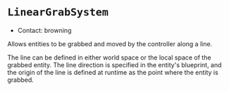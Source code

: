 # `LinearGrabSystem`

*   Contact: browning

Allows entities to be grabbed and moved by the controller along a line.

The line can be defined in either world space or the local space of the
grabbed entity. The line direction is specified in the entity's blueprint,
and the origin of the line is defined at runtime as the point where the
entity is grabbed.
